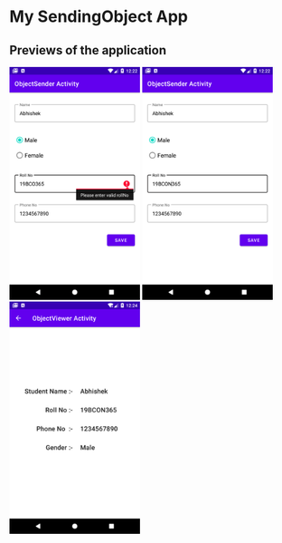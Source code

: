 # My SendingObject App


## Previews of the application

<img title="" src="https://github.com/abhishek123-bit/CDN/blob/main/SendingObjects/01.png?raw=true" alt="" width="231">
<img title="" src="https://github.com/abhishek123-bit/CDN/blob/main/SendingObjects/02.png?raw=true" alt="" width="231">
<img title="" src="https://github.com/abhishek123-bit/CDN/blob/main/SendingObjects/03.png?raw=true" alt="" width="231">
